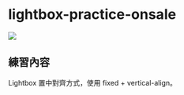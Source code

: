 # lightbox-practice-onsale
![](https://i.imgur.com/w5SxvYH.jpg)

## 練習內容
Lightbox 置中對齊方式，使用 fixed + vertical-align。

